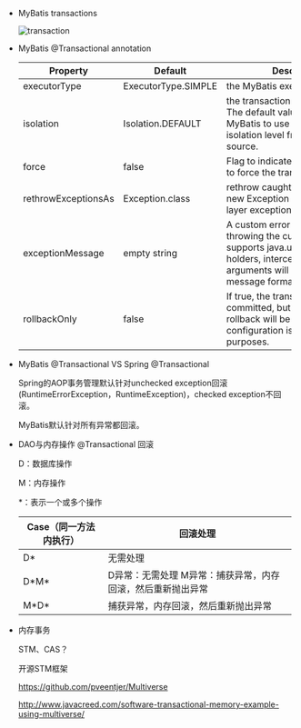 - MyBatis transactions
  
  ![transaction](http://docs.spring.io/spring/docs/current/spring-framework-reference/html/images/tx.png)
  
- MyBatis @Transactional annotation
  
  Property            | Default             | Description                              |
   ------------------- | ------------------- | ---------------------------------------- |
   executorType        | ExecutorType.SIMPLE | the MyBatis executor type                |
   isolation           | Isolation.DEFAULT   | the transaction isolation level. The default value will cause MyBatis to use the default isolation level from the data source. |
   force               | false               | Flag to indicate that MyBatis has to force the transaction commit() |
   rethrowExceptionsAs | Exception.class     | rethrow caught exceptions as new Exception (maybe a proper layer exception) |
   exceptionMessage    | empty string        | A custom error message when throwing the custom exception; it supports java.util.Formatter place holders, intercepted method arguments will be used as message format arguments. |
   rollbackOnly        | false               | If true, the transaction will never committed, but rather the rollback will be forced. That configuration is useful for testing purposes. |
  
- MyBatis @Transactional VS Spring @Transactional 
  
  Spring的AOP事务管理默认针对unchecked exception回滚(RuntimeErrorException，RuntimeException)，checked exception不回滚。
  
  MyBatis默认针对所有异常都回滚。
  
- DAO与内存操作 @Transactional 回滚
  
  D：数据库操作
  
  M：内存操作
  
  *：表示一个或多个操作
  
   Case（同一方法内执行） | 回滚处理                             |
   ------------- | -------------------------------- |
   D\*           | 无需处理                             |
   D\*M\*        | D异常：无需处理  M异常：捕获异常，内存回滚，然后重新抛出异常 |
   M\*D\*        | 捕获异常，内存回滚，然后重新抛出异常               |
  
- 内存事务
  
  STM、CAS？

  开源STM框架
  
  https://github.com/pveentjer/Multiverse

  http://www.javacreed.com/software-transactional-memory-example-using-multiverse/
